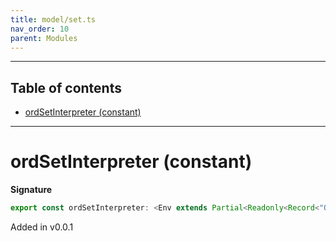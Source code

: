 ```yaml
---
title: model/set.ts
nav_order: 10
parent: Modules
---
```


---

<h2 class="text-delta">Table of contents</h2>

- [ordSetInterpreter (constant)](#ordsetinterpreter-constant)

---

# ordSetInterpreter (constant)

**Signature**

```ts
export const ordSetInterpreter: <Env extends Partial<Readonly<Record<"OrdURI", any>>>>() => ModelAlgebraSet<"OrdURI", Env> = ...
```

Added in v0.0.1
